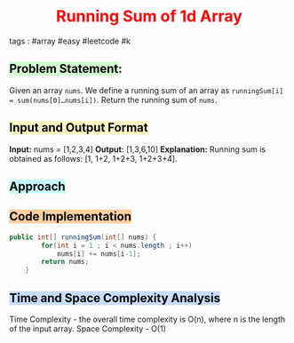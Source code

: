 # <h1 style="color:red"> <center > Running Sum of 1d Array </center> </h1>

tags : #array #easy #leetcode #k

## <mark style="background: #BBFABBA6;">Problem Statement</mark>:
Given an array `nums`. We define a running sum of an array as `runningSum[i] = sum(nums[0]…nums[i])`.
Return the running sum of `nums`.

## <mark style="background: #FFF3A3A6;">Input and Output Format</mark>
**Input:** nums = [1,2,3,4]
**Output:** [1,3,6,10]
**Explanation:** Running sum is obtained as follows: [1, 1+2, 1+2+3, 1+2+3+4].

## <mark style="background: #ABF7F7A6;">Approach</mark>


## <mark style="background: #FFB86CA6;">Code Implementation</mark>
```java
public int[] runningSum(int[] nums) {
        for(int i = 1 ; i < nums.length ; i++)
            nums[i] += nums[i-1];
        return nums;
    }
```

## <mark style="background: #ADCCFFA6;">Time and Space Complexity Analysis</mark>
Time Complexity -  the overall time complexity is O(n), where n is the length of the input array.
Space Complexity - O(1)